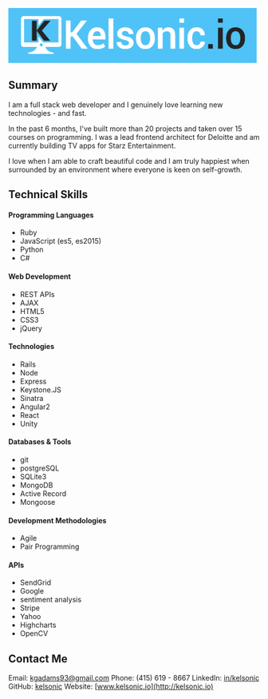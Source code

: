 ![Kelsonic](/app/assets/images/readme-logo.png)

## Summary

I am a full stack web developer and I genuinely love learning new technologies - and fast.

In the past 6 months, I've built more than 20 projects and taken over 15 courses on programming. I was a lead frontend architect for Deloitte and am currently building TV apps for Starz Entertainment.

I love when I am able to craft beautiful code and I am truly happiest when surrounded by an environment where everyone is keen on self-growth.

## Technical Skills
#### Programming Languages

* Ruby
* JavaScript (es5, es2015)
* Python
* C#

#### Web Development

* REST APIs
* AJAX
* HTML5
* CSS3
* jQuery

#### Technologies

* Rails
* Node
* Express
* Keystone.JS
* Sinatra
* Angular2
* React
* Unity

#### Databases & Tools

* git
* postgreSQL
* SQLite3
* MongoDB
* Active Record
* Mongoose

#### Development Methodologies

* Agile
* Pair Programming

#### APIs

* SendGrid
* Google
* sentiment analysis
* Stripe
* Yahoo
* Highcharts
* OpenCV

## Contact Me

Email: kgadams93@gmail.com
Phone: (415) 619 - 8667
LinkedIn: [in/kelsonic](www.linkedin.com/in/kelsonic)
GitHub: [kelsonic](www.github.com/kelsonic)
Website: [www.kelsonic.io](http://kelsonic.io)

